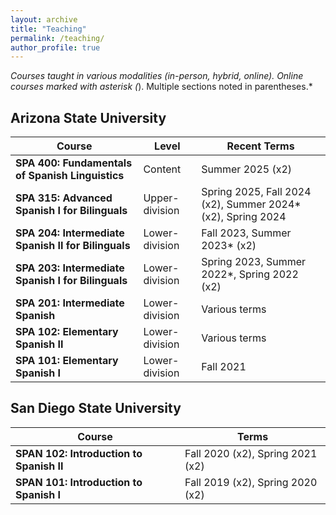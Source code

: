 ```yaml
---
layout: archive
title: "Teaching"
permalink: /teaching/
author_profile: true
---
```


*Courses taught in various modalities (in-person, hybrid, online). Online courses marked with asterisk (*). Multiple sections noted in parentheses.*

## Arizona State University

| Course | Level | Recent Terms |
|---------|-------|--------------|
| **SPA 400: Fundamentals of Spanish Linguistics** | Content | Summer 2025 (x2) |
| **SPA 315: Advanced Spanish I for Bilinguals** | Upper-division | Spring 2025, Fall 2024 (x2), Summer 2024* (x2), Spring 2024 |
| **SPA 204: Intermediate Spanish II for Bilinguals** | Lower-division | Fall 2023, Summer 2023* (x2) |
| **SPA 203: Intermediate Spanish I for Bilinguals** | Lower-division | Spring 2023, Summer 2022*, Spring 2022 (x2) |
| **SPA 201: Intermediate Spanish** | Lower-division | Various terms |
| **SPA 102: Elementary Spanish II** | Lower-division | Various terms |
| **SPA 101: Elementary Spanish I** | Lower-division | Fall 2021 |

## San Diego State University

| Course | Terms |
|---------|-------|
| **SPAN 102: Introduction to Spanish II** | Fall 2020 (x2), Spring 2021 (x2) |
| **SPAN 101: Introduction to Spanish I** | Fall 2019 (x2), Spring 2020 (x2) |
